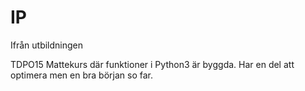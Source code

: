# IP
Ifrån utbildningen

TDPO15
Mattekurs där funktioner i Python3 är byggda. Har en del att optimera men en bra början so far. 

